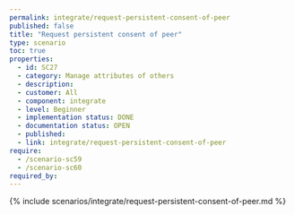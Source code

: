 ```yaml
---
permalink: integrate/request-persistent-consent-of-peer
published: false
title: "Request persistent consent of peer"
type: scenario
toc: true
properties:
  - id: SC27
  - category: Manage attributes of others
  - description:
  - customer: All
  - component: integrate
  - level: Beginner
  - implementation status: DONE
  - documentation status: OPEN
  - published:
  - link: integrate/request-persistent-consent-of-peer
require:
  - /scenario-sc59
  - /scenario-sc60
required_by:
---
```


{% include scenarios/integrate/request-persistent-consent-of-peer.md %}
